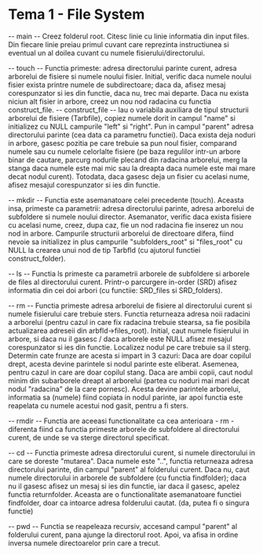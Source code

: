 # Tema 1 - File System

-- main --
Creez folderul root.
Citesc linie cu linie informatia din input files. Din fiecare linie preiau primul cuvant
care reprezinta instructiunea si eventual un al doilea cuvant cu numele fisierului/directorului.

-- touch -- 
Functia primeste: adresa directorului parinte curent, adresa arborelui de fisiere si numele noului fisier.
Initial, verific daca numele noului fisier exista printre numele de subdirectoare;
daca da, afisez mesaj corespunzator si ies din functie, daca nu, trec mai departe.
Daca nu exista niciun alt fisier in arbore, creez un nou nod radacina cu functia construct_file.
	-- construct_file --
	Iau o variabila auxiliara de tipul structurii arborelui de fisiere (Tarbfile), copiez numele
	dorit in campul "name" si initializez cu NULL campurile "left" si "right".
Pun in campul "parent" adresa directorului parinte (cea data ca parametru functiei).
Daca exista deja noduri in arbore, gasesc pozitia pe care trebuie sa pun noul fisier, comparand
numele sau cu numele celorlalte fisiere (pe baza regulilor intr-un arbore binar de cautare, parcurg
nodurile plecand din radacina arborelui, merg la stanga daca numele este mai mic sau
la dreapta daca numele este mai mare decat nodul curent). Totodata, daca gasesc deja un fisier cu acelasi nume,
afisez mesajul corespunzator si ies din functie.

-- mkdir --
Functia este asemanatoare celei precedente (touch). Aceasta insa, primeste ca parametrii:
adresa directorului parinte, adresa arborelui de subfoldere si numele noului director.
Asemanator, verific daca exista fisiere cu acelasi nume, creez, dupa caz, fie un nod radacina
fie inserez un nou nod in arbore. Campurile structurii arborelui de directoare difera,
fiind nevoie sa initializez in plus campurile "subfolders_root" si "files_root" cu NULL la crearea unui
nod de tip Tarbfld (cu ajutorul functiei construct_folder).

-- ls --
Functia ls primeste ca parametrii arborele de subfoldere si arborele de files al directorului curent.
Printr-o parcurgere in-order (SRD) afisez informatia din cei doi arbori (cu functiie: SRD_files si SRD_folders).

-- rm --
Functia primeste adresa arborelui de fisiere al directorului curent si numele fisierului care trebuie sters.
Functia returneaza adresa noii radacini a arborelui (pentru cazul in care fix radacina trebuie stearsa,
sa fie posibila actualizarea adreseii din arbfld->files_root).
Initial, caut numele fisierului in arbore, si daca nu il gasesc / daca arborele este NULL afisez mesajul
corespunzator si ies din functie.
Localizez nodul pe care trebuie sa il sterg. Determin cate frunze are acesta si impart in 3 cazuri:
Daca are doar copilul drept, acesta devine parintele si nodul parinte este eliberat. Asemenea, pentru cazul in care are doar copilul stang.
Daca are ambii copii, caut nodul minim din subarborele dreapt al arborelui (partea cu noduri mai mari decat
nodul "radacina" de la care pornesc). Acesta devine parintele arborelui, informatia sa (numele) fiind copiata 
in nodul parinte, iar apoi functia este reapelata cu numele acestui nod gasit, pentru a fi sters.

-- rmdir --
Functia are aceeasi functionalitate ca cea anterioara - rm - diferenta fiind ca functia primeste
arborele de subfoldere al directorului curent, de unde se va sterge directorul specificat.

-- cd --
Functia primeste adresa directorului curent, si numele directorului in care se doreste "mutarea".
Daca numele este "..", functia returneaza adresa directorului parinte, din campul "parent"
al folderului curent.
Daca nu, caut numele directorului in arborele de subfoldere (cu functia findfolder); daca nu il gasesc
afisez un mesaj si ies din functie, iar daca il gasesc, apelez functia returnfolder.
Aceasta are o functionalitate asemanatoare functiei findfolder, doar ca intoarce adresa folderului cautat.
(da, putea fi o singura functie)

-- pwd --
Functia se reapeleaza recursiv, accesand campul "parent" al folderului curent, pana ajunge la
directorul root. Apoi, va afisa in ordine inversa numele directoarelor prin care a trecut.
